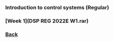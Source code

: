 ### Introduction to control systems (Regular)


### [Week 1](DSP REG 2022E W1.rar)

### [Back](https://yurideka.github.io/index)
